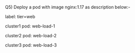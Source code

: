 Q5) Deploy a pod with image nginx:1.17 as description below:-

label: tier=web 

cluster1 pod: web-load-1

cluster2 pod: web-load-2

cluster3 pod: web-load-3
